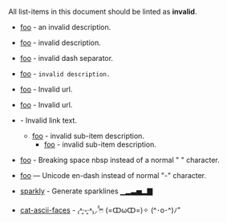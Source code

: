 All list-items in this document should be linted as **invalid**.

- [foo](https://foo.com) - an invalid description.
- [foo](https://foo.com) - invalid description.
- [foo](https://foo.com)  -  invalid dash separator.
- [foo](https://foo.com) - `invalid description.`
- [foo]() - Invalid url.
- [foo](test) - Invalid url.
- [](https://foo.com) - Invalid link text.
  - [foo](https://foo.com) - invalid sub-item description.
    - [foo](https://foo.com) - invalid sub-item description.

- [foo](https://foo.com) - Breaking space nbsp instead of a normal " " character.
- [foo](https://foo.com) — Unicode en-dash instead of normal "-" character.

- [sparkly](https://github.com/sindresorhus/sparkly) - Generate sparklines ▁▂▃▅▂▇
- [cat-ascii-faces](https://github.com/melaniecebula/cat-ascii-faces) - ₍˄·͈༝·͈˄₎◞ ̑̑ෆ⃛ (=ↀωↀ=)✧ (^･o･^)ﾉ”
